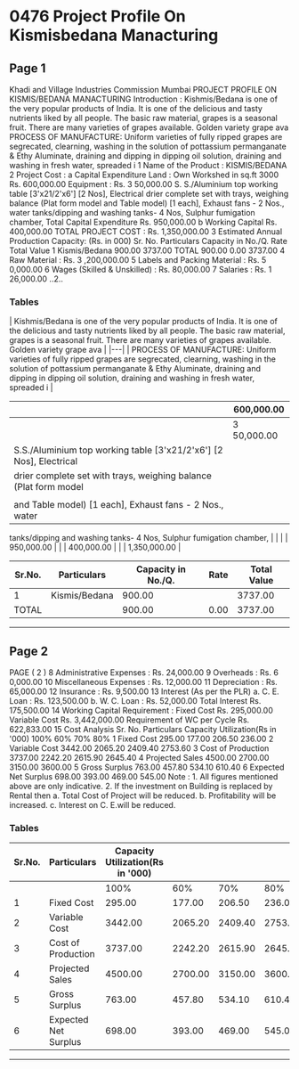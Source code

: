 # 0476 Project Profile On Kismisbedana Manacturing

## Page 1

Khadi and Village Industries Commission Mumbai PROJECT PROFILE ON KISMIS/BEDANA MANACTURING Introduction : Kishmis/Bedana is one of the very popular products of India. It is one of the delicious and tasty nutrients liked by all people. The basic raw material, grapes is a seasonal fruit. There are many varieties of grapes available. Golden variety grape ava PROCESS OF MANUFACTURE: Uniform varieties of fully ripped grapes are segrecated, clearning, washing in the solution of pottassium permanganate & Ethy Aluminate, draining and dipping in dipping oil solution, draining and washing in fresh water, spreaded i 1 Name of the Product : KISMIS/BEDANA 2 Project Cost : a Capital Expenditure Land : Own Workshed in sq.ft 3000 Rs. 600,000.00 Equipment : Rs. 3 50,000.00 S. S./Aluminium top working table [3'x21/2'x6'] [2 Nos], Electrical drier complete set with trays, weighing balance (Plat form model and Table model) [1 each], Exhaust fans - 2 Nos., water tanks/dipping and washing tanks- 4 Nos, Sulphur fumigation chamber, Total Capital Expenditure Rs. 950,000.00 b Working Capital Rs. 400,000.00 TOTAL PROJECT COST : Rs. 1,350,000.00 3 Estimated Annual Production Capacity: (Rs. in 000) Sr. No. Particulars Capacity in No./Q. Rate Total Value 1 Kismis/Bedana 900.00 3737.00 TOTAL 900.00 0.00 3737.00 4 Raw Material : Rs. 3 ,200,000.00 5 Labels and Packing Material : Rs. 5 0,000.00 6 Wages (Skilled & Unskilled) : Rs. 80,000.00 7 Salaries : Rs. 1 26,000.00 ..2..

### Tables

| Kishmis/Bedana is one of the very popular products of India. It is one of the delicious and tasty
nutrients liked by all people. The basic raw material, grapes is a seasonal fruit. There are many
varieties of grapes available. Golden variety grape ava |
|---|
| PROCESS OF MANUFACTURE: Uniform varieties of fully ripped grapes are segrecated, clearning,
washing in the solution of pottassium permanganate & Ethy Aluminate, draining and dipping in
dipping oil solution, draining and washing in fresh water, spreaded i |

|  | 600,000.00 |
|---|---|
|  | 3 50,000.00 |
| S.S./Aluminium top working table [3'x21/2'x6'] [2 Nos], Electrical |  |
| drier complete set with trays, weighing balance (Plat form model |  |
|  |  |
| and Table model) [1 each], Exhaust fans - 2 Nos., water
tanks/dipping and washing tanks- 4 Nos, Sulphur fumigation
chamber, |  |
|  | 950,000.00 |
|  | 400,000.00 |
|  | 1,350,000.00 |

| Sr.No. | Particulars | Capacity in No./Q. | Rate | Total Value |
|---|---|---|---|---|
| 1 | Kismis/Bedana | 900.00 |  | 3737.00 |
| TOTAL |  | 900.00 | 0.00 | 3737.00 |

---

## Page 2

PAGE ( 2 ) 8 Administrative Expenses : Rs. 24,000.00 9 Overheads : Rs. 6 0,000.00 10 Miscellaneous Expenses : Rs. 12,000.00 11 Depreciation : Rs. 65,000.00 12 Insurance : Rs. 9,500.00 13 Interest (As per the PLR) a. C. E. Loan : Rs. 123,500.00 b. W. C. Loan : Rs. 52,000.00 Total Interest Rs. 175,500.00 14 Working Capital Requirement : Fixed Cost Rs. 295,000.00 Variable Cost Rs. 3,442,000.00 Requirement of WC per Cycle Rs. 622,833.00 15 Cost Analysis Sr. No. Particulars Capacity Utilization(Rs in '000) 100% 60% 70% 80% 1 Fixed Cost 295.00 177.00 206.50 236.00 2 Variable Cost 3442.00 2065.20 2409.40 2753.60 3 Cost of Production 3737.00 2242.20 2615.90 2645.40 4 Projected Sales 4500.00 2700.00 3150.00 3600.00 5 Gross Surplus 763.00 457.80 534.10 610.40 6 Expected Net Surplus 698.00 393.00 469.00 545.00 Note : 1. All figures mentioned above are only indicative. 2. If the investment on Building is replaced by Rental then a. Total Cost of Project will be reduced. b. Profitability will be increased. c. Interest on C. E.will be reduced.

### Tables

| Sr.No. | Particulars | Capacity Utilization(Rs in '000) |  |  |  |
|---|---|---|---|---|---|
|  |  | 100% | 60% | 70% | 80% |
| 1 | Fixed Cost | 295.00 | 177.00 | 206.50 | 236.00 |
| 2 | Variable Cost | 3442.00 | 2065.20 | 2409.40 | 2753.60 |
| 3 | Cost of Production | 3737.00 | 2242.20 | 2615.90 | 2645.40 |
| 4 | Projected Sales | 4500.00 | 2700.00 | 3150.00 | 3600.00 |
| 5 | Gross Surplus | 763.00 | 457.80 | 534.10 | 610.40 |
| 6 | Expected Net Surplus | 698.00 | 393.00 | 469.00 | 545.00 |

---
